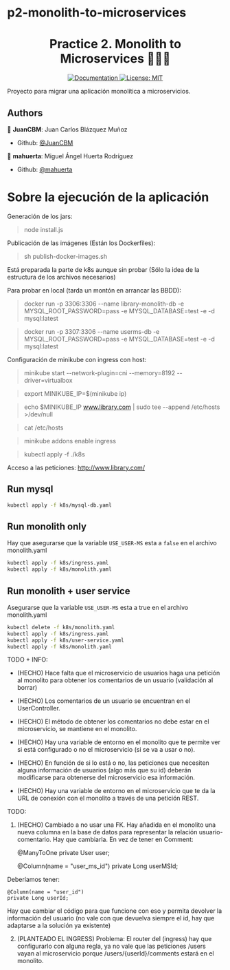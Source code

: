 # p2-monolith-to-microservices

<h1 align="center">Practice 2. Monolith to Microservices 👨🏻‍💻 </h1>

<p align="center">
  <a href="/docs" target="_blank">
    <img alt="Documentation" src="https://img.shields.io/badge/documentation-yes-brightgreen.svg" />
  </a>
  <a href="#" target="_blank">
    <img alt="License: MIT" src="https://img.shields.io/badge/License-MIT-yellow.svg" />
  </a>
</p>

Proyecto para migrar una aplicación monolítica a microservicios.

## Authors

👤 **JuanCBM**: Juan Carlos Blázquez Muñoz

* Github: [@JuanCBM](https://github.com/JuanCBM)

👤 **mahuerta**: Miguel Ángel Huerta Rodríguez

* Github: [@mahuerta](https://github.com/mahuerta)

# Sobre la ejecución de la aplicación


Generación de los jars:
> node install.js

Publicación de las imágenes (Están los Dockerfiles):
> sh publish-docker-images.sh

Está preparada la parte de k8s aunque sin probar (Sólo la idea de la estructura de los archivos necesarios)

Para probar en local (tarda un montón en arrancar las BBDD):
> docker run -p 3306:3306 --name library-monolith-db -e MYSQL_ROOT_PASSWORD=pass -e MYSQL_DATABASE=test -e -d mysql:latest

> docker run -p 3307:3306 --name userms-db -e MYSQL_ROOT_PASSWORD=pass -e MYSQL_DATABASE=test -e -d mysql:latest






Configuración de minikube con ingress con host:
> minikube start --network-plugin=cni --memory=8192 --driver=virtualbox

> export MINIKUBE_IP=$(minikube ip)

> echo $MINIKUBE_IP www.library.com | sudo tee --append /etc/hosts >/dev/null

> cat /etc/hosts

> minikube addons enable ingress

> kubectl apply -f ./k8s

Acceso a las peticiones:
http://www.library.com/


## Run mysql

```sh
kubectl apply -f k8s/mysql-db.yaml
```

## Run monolith only
Hay que asegurarse que la variable `USE_USER-MS` esta a `false` en el archivo monolith.yaml
```sh
kubectl apply -f k8s/ingress.yaml
kubectl apply -f k8s/monolith.yaml
```

## Run monolith + user service
Asegurarse que la variable `USE_USER-MS` esta a true en el archivo monolith.yaml
```sh
kubectl delete -f k8s/monolith.yaml
kubectl apply -f k8s/ingress.yaml
kubectl apply -f k8s/user-service.yaml
kubectl apply -f k8s/monolith.yaml
```




TODO + INFO:
- (HECHO) Hace falta que el microservicio de usuarios haga una petición al monolito para obtener los comentarios de un usuario (validación al borrar)

- (HECHO) Los comentarios de un usuario se encuentran en el UserController.

- (HECHO) El método de obtener los comentarios no debe estar en el microservicio, se mantiene en el monolito.

- (HECHO) Hay una variable de entorno en el monolito que te permite ver si está configurado o no el microservicio (si se va a usar o no).

- (HECHO) En función de si lo está o no, las peticiones que necesiten alguna información de usuarios (algo más que su id) deberán modificarse para obtenerse del microservicio esa información.

- (HECHO) Hay una variable de entorno en el microservicio que te da la URL de conexión con el monolito a través de una petición REST.


TODO:

1. (HECHO) Cambiado a no usar una FK.
Hay añadida en el monolito una nueva columna en la base de datos para representar la relación usuario-comentario.
Hay que cambiarla. En vez de tener en Comment:

    @ManyToOne
    private User user;

    @Column(name = "user_ms_id")
    private Long userMSId;


Deberíamos tener:

    @Column(name = "user_id")
    private Long userId;

Hay que cambiar el código para que funcione con eso y permita devolver la información del usuario (no vale con que devuelva siempre el id, hay que adaptarse a la solución ya existente)



2. (PLANTEADO EL INGRESS) 
Problema: El router del (ingress) hay que configurarlo con alguna regla, ya no vale que las peticiones /users vayan al microservicio porque /users/{userId}/comments estará en el monolito.